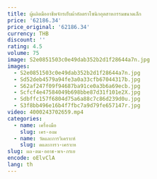 ```yaml
---
title: ผู้ผลิตมืออาชีพจักรเย็บผ้าอัลตราโซนิกอุตสาหกรรมขนาดเล็ก
price: '62186.34'
price_original: '62186.34'
currency: THB
discount: ''
rating: 4.5
volume: 75
image: S2e0851503c0e49dab352b2d1f28644a7n.jpg
images:
  - S2e0851503c0e49dab352b2d1f28644a7n.jpg
  - Sd52deb4579a94fe3a0a33cfb67044317b.jpg
  - S62af247f09f94687ba91ce0a3b6a69ecb.jpg
  - Scfcf4e47584049b698bbe87d31f101e2X.jpg
  - Sdbffc157f6804d75a6a88c7c86d239d0u.jpg
  - S3f8bb496e16b4f7fbc7a9d79fe657147r.jpg
video: 4000243702659.mp4
categories:
  - name: เครื่องมือ
    slug: เคร-องม
  - name: วัดและการวิเคราะห์
    slug: ดและการว-เคราะห
slug: ผล-ตม-ออาช-พจ-กรเย
encode: oElvClA
lang: th
---
```

  